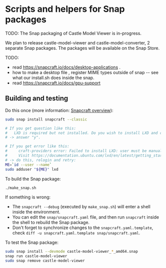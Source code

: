 # Scripts and helpers for Snap packages

TODO: The Snap packaging of Castle Model Viewer is in-progress.

We plan to release castle-model-viewer and castle-model-converter, 2 separate Snap packages. The packages will be available on the Snap Store.

TODO:
- read https://snapcraft.io/docs/desktop-applications .
- how to make a desktop file , register MIME types outside of snap -- see what our install.sh does inside the snap.
- read https://snapcraft.io/docs/gpu-support

## Building and testing

Do this once (more information: [Snapcraft overview](https://snapcraft.io/docs/snapcraft-overview)):

```bash
sudo snap install snapcraft --classic

# If you get question like this:
#   LXD is required but not installed. Do you wish to install LXD and configure it with the defaults? [y/N]: y
# -> answer "y".

# If you get error like this:
#     craft-providers error: Failed to install LXD: user must be manually added to 'lxd' group before using LXD.
#     Visit https://documentation.ubuntu.com/lxd/en/latest/getting_started/ for instructions on installing and configuring LXD for your operating system.
# -> do this, relogin and retry:
ME=`id --user --name`
sudo adduser "${ME}" lxd
```

To build the Snap package:

```bash
./make_snap.sh
```

If something is wrong:
- The `snapcraft --debug` (executed by `make_snap.sh`) will enter a shell inside the environment.
- You can edit the `snap/snapcraft.yaml` file, and then run `snapcraft` inside the shell to rebuild the Snap package.
- Don't forget to synchronize changes to the `snapcraft.yaml.template`, check `diff -u snapcraft.yaml.template snap/snapcraft.yaml`.

To test the Snap package:

```bash
sudo snap install --devmode castle-model-viewer_*_amd64.snap
snap run castle-model-viewer
sudo snap remove castle-model-viewer
```
